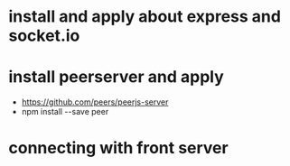 # install and apply about express and socket.io

# install peerserver and apply

- https://github.com/peers/peerjs-server
- npm install --save peer

# connecting with front server

